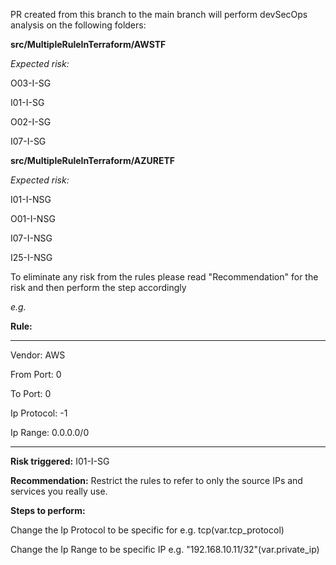 PR created from this branch to the main branch will perform devSecOps analysis on the following folders:

**src/MultipleRuleInTerraform/AWSTF**

*Expected risk:*

O03-I-SG

I01-I-SG

O02-I-SG

I07-I-SG

**src/MultipleRuleInTerraform/AZURETF**

*Expected risk:*

I01-I-NSG

O01-I-NSG

I07-I-NSG

I25-I-NSG

To eliminate any risk from the rules please read "Recommendation" for the risk and then perform the step accordingly

*e.g.*

**Rule:**

-----------------------
Vendor: AWS

From Port: 0

To Port: 0

Ip Protocol: -1

Ip Range: 0.0.0.0/0

-------------------------------

**Risk triggered:** I01-I-SG

**Recommendation:** Restrict the rules to refer to only the source IPs and services you really use.

**Steps to perform:**

Change the Ip Protocol to be specific for e.g. tcp(var.tcp_protocol)

Change the Ip Range to be specific IP e.g. "192.168.10.11/32"(var.private_ip)